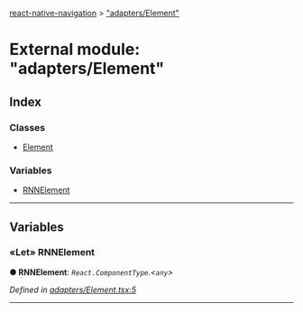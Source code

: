 [react-native-navigation](../README.md) > ["adapters/Element"](../modules/_adapters_element_.md)



# External module: "adapters/Element"

## Index

### Classes

* [Element](../classes/_adapters_element_.element.md)


### Variables

* [RNNElement](_adapters_element_.md#rnnelement)



---
## Variables
<a id="rnnelement"></a>

### «Let» RNNElement

**●  RNNElement**:  *`React.ComponentType`.<`any`>* 

*Defined in [adapters/Element.tsx:5](https://github.com/wix/react-native-navigation/blob/5cba4e85/lib/src/adapters/Element.tsx#L5)*





___


